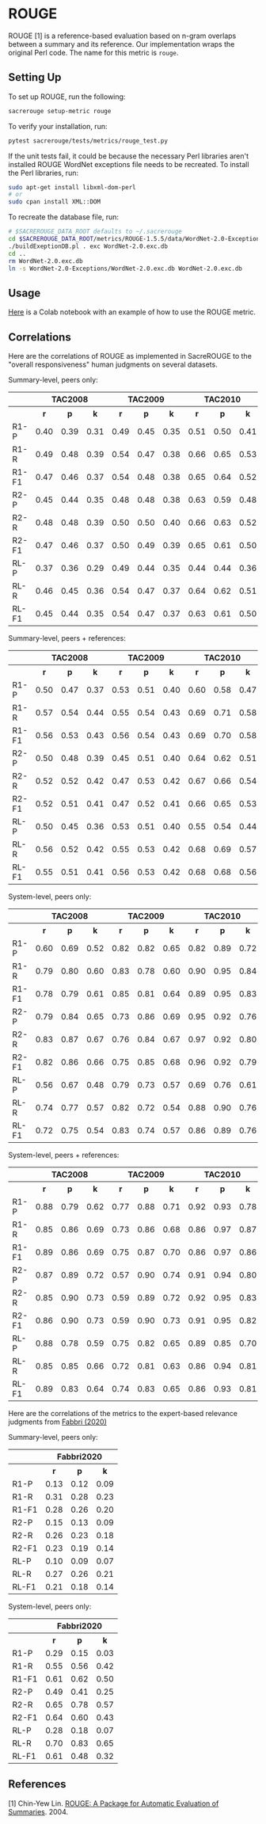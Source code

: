 # ROUGE
ROUGE [1] is a reference-based evaluation based on n-gram overlaps between a summary and its reference.
Our implementation wraps the original Perl code.
The name for this metric is `rouge`.

## Setting Up
To set up ROUGE, run the following:
```bash
sacrerouge setup-metric rouge
```

To verify your installation, run:
```bash
pytest sacrerouge/tests/metrics/rouge_test.py
```
If the unit tests fail, it could be because the necessary Perl libraries aren't installed ROUGE WordNet exceptions file needs to be recreated.
To install the Perl libraries, run:
```bash
sudo apt-get install libxml-dom-perl
# or
sudo cpan install XML::DOM
```
To recreate the database file, run:
```bash
# $SACREROUGE_DATA_ROOT defaults to ~/.sacrerouge
cd $SACREROUGE_DATA_ROOT/metrics/ROUGE-1.5.5/data/WordNet-2.0-Exceptions
./buildExeptionDB.pl . exc WordNet-2.0.exc.db
cd ..
rm WordNet-2.0.exc.db
ln -s WordNet-2.0-Exceptions/WordNet-2.0.exc.db WordNet-2.0.exc.db
```

## Usage
[Here](https://colab.research.google.com/drive/1t0EZkRTRbthd235XSa1PXUmJI_F0Y_0X?usp=sharing) is a Colab notebook with an example of how to use the ROUGE metric.

## Correlations
Here are the correlations of ROUGE as implemented in SacreROUGE to the "overall responsiveness" human judgments on several datasets.

Summary-level, peers only:
<table>
<tr>
<th></th>
<th colspan="3">TAC2008</th>
<th colspan="3">TAC2009</th>
<th colspan="3">TAC2010</th>
<th colspan="3">TAC2011</th>
</tr>
<tr>
<th></th>
<th>r</th>
<th>p</th>
<th>k</th>
<th>r</th>
<th>p</th>
<th>k</th>
<th>r</th>
<th>p</th>
<th>k</th>
<th>r</th>
<th>p</th>
<th>k</th>
</tr>
<tr>
<td>R1-P</td>
<td>0.40</td>
<td>0.39</td>
<td>0.31</td>
<td>0.49</td>
<td>0.45</td>
<td>0.35</td>
<td>0.51</td>
<td>0.50</td>
<td>0.41</td>
<td>0.57</td>
<td>0.50</td>
<td>0.40</td>
</tr>
<tr>
<td>R1-R</td>
<td>0.49</td>
<td>0.48</td>
<td>0.39</td>
<td>0.54</td>
<td>0.47</td>
<td>0.38</td>
<td>0.66</td>
<td>0.65</td>
<td>0.53</td>
<td>0.59</td>
<td>0.52</td>
<td>0.43</td>
</tr>
<tr>
<td>R1-F1</td>
<td>0.47</td>
<td>0.46</td>
<td>0.37</td>
<td>0.54</td>
<td>0.48</td>
<td>0.38</td>
<td>0.65</td>
<td>0.64</td>
<td>0.52</td>
<td>0.59</td>
<td>0.52</td>
<td>0.42</td>
</tr>
<tr>
<td>R2-P</td>
<td>0.45</td>
<td>0.44</td>
<td>0.35</td>
<td>0.48</td>
<td>0.48</td>
<td>0.38</td>
<td>0.63</td>
<td>0.59</td>
<td>0.48</td>
<td>0.55</td>
<td>0.49</td>
<td>0.39</td>
</tr>
<tr>
<td>R2-R</td>
<td>0.48</td>
<td>0.48</td>
<td>0.39</td>
<td>0.50</td>
<td>0.50</td>
<td>0.40</td>
<td>0.66</td>
<td>0.63</td>
<td>0.52</td>
<td>0.56</td>
<td>0.50</td>
<td>0.41</td>
</tr>
<tr>
<td>R2-F1</td>
<td>0.47</td>
<td>0.46</td>
<td>0.37</td>
<td>0.50</td>
<td>0.49</td>
<td>0.39</td>
<td>0.65</td>
<td>0.61</td>
<td>0.50</td>
<td>0.56</td>
<td>0.50</td>
<td>0.40</td>
</tr>
<tr>
<td>RL-P</td>
<td>0.37</td>
<td>0.36</td>
<td>0.29</td>
<td>0.49</td>
<td>0.44</td>
<td>0.35</td>
<td>0.44</td>
<td>0.44</td>
<td>0.36</td>
<td>0.57</td>
<td>0.47</td>
<td>0.38</td>
</tr>
<tr>
<td>RL-R</td>
<td>0.46</td>
<td>0.45</td>
<td>0.36</td>
<td>0.54</td>
<td>0.47</td>
<td>0.37</td>
<td>0.64</td>
<td>0.62</td>
<td>0.51</td>
<td>0.59</td>
<td>0.49</td>
<td>0.40</td>
</tr>
<tr>
<td>RL-F1</td>
<td>0.45</td>
<td>0.44</td>
<td>0.35</td>
<td>0.54</td>
<td>0.47</td>
<td>0.37</td>
<td>0.63</td>
<td>0.61</td>
<td>0.50</td>
<td>0.59</td>
<td>0.49</td>
<td>0.40</td>
</tr>
</table>

Summary-level, peers + references:
<table>
<tr>
<th></th>
<th colspan="3">TAC2008</th>
<th colspan="3">TAC2009</th>
<th colspan="3">TAC2010</th>
<th colspan="3">TAC2011</th>
</tr>
<tr>
<th></th>
<th>r</th>
<th>p</th>
<th>k</th>
<th>r</th>
<th>p</th>
<th>k</th>
<th>r</th>
<th>p</th>
<th>k</th>
<th>r</th>
<th>p</th>
<th>k</th>
</tr>
<tr>
<td>R1-P</td>
<td>0.50</td>
<td>0.47</td>
<td>0.37</td>
<td>0.53</td>
<td>0.51</td>
<td>0.40</td>
<td>0.60</td>
<td>0.58</td>
<td>0.47</td>
<td>0.56</td>
<td>0.53</td>
<td>0.43</td>
</tr>
<tr>
<td>R1-R</td>
<td>0.57</td>
<td>0.54</td>
<td>0.44</td>
<td>0.55</td>
<td>0.54</td>
<td>0.43</td>
<td>0.69</td>
<td>0.71</td>
<td>0.58</td>
<td>0.57</td>
<td>0.55</td>
<td>0.45</td>
</tr>
<tr>
<td>R1-F1</td>
<td>0.56</td>
<td>0.53</td>
<td>0.43</td>
<td>0.56</td>
<td>0.54</td>
<td>0.43</td>
<td>0.69</td>
<td>0.70</td>
<td>0.58</td>
<td>0.57</td>
<td>0.55</td>
<td>0.45</td>
</tr>
<tr>
<td>R2-P</td>
<td>0.50</td>
<td>0.48</td>
<td>0.39</td>
<td>0.45</td>
<td>0.51</td>
<td>0.40</td>
<td>0.64</td>
<td>0.62</td>
<td>0.51</td>
<td>0.51</td>
<td>0.48</td>
<td>0.38</td>
</tr>
<tr>
<td>R2-R</td>
<td>0.52</td>
<td>0.52</td>
<td>0.42</td>
<td>0.47</td>
<td>0.53</td>
<td>0.42</td>
<td>0.67</td>
<td>0.66</td>
<td>0.54</td>
<td>0.52</td>
<td>0.49</td>
<td>0.39</td>
</tr>
<tr>
<td>R2-F1</td>
<td>0.52</td>
<td>0.51</td>
<td>0.41</td>
<td>0.47</td>
<td>0.52</td>
<td>0.41</td>
<td>0.66</td>
<td>0.65</td>
<td>0.53</td>
<td>0.52</td>
<td>0.49</td>
<td>0.39</td>
</tr>
<tr>
<td>RL-P</td>
<td>0.50</td>
<td>0.45</td>
<td>0.36</td>
<td>0.53</td>
<td>0.51</td>
<td>0.40</td>
<td>0.55</td>
<td>0.54</td>
<td>0.44</td>
<td>0.57</td>
<td>0.52</td>
<td>0.41</td>
</tr>
<tr>
<td>RL-R</td>
<td>0.56</td>
<td>0.52</td>
<td>0.42</td>
<td>0.55</td>
<td>0.53</td>
<td>0.42</td>
<td>0.68</td>
<td>0.69</td>
<td>0.57</td>
<td>0.58</td>
<td>0.53</td>
<td>0.43</td>
</tr>
<tr>
<td>RL-F1</td>
<td>0.55</td>
<td>0.51</td>
<td>0.41</td>
<td>0.56</td>
<td>0.53</td>
<td>0.42</td>
<td>0.68</td>
<td>0.68</td>
<td>0.56</td>
<td>0.58</td>
<td>0.54</td>
<td>0.43</td>
</tr>
</table>

System-level, peers only:
<table>
<tr>
<th></th>
<th colspan="3">TAC2008</th>
<th colspan="3">TAC2009</th>
<th colspan="3">TAC2010</th>
<th colspan="3">TAC2011</th>
</tr>
<tr>
<th></th>
<th>r</th>
<th>p</th>
<th>k</th>
<th>r</th>
<th>p</th>
<th>k</th>
<th>r</th>
<th>p</th>
<th>k</th>
<th>r</th>
<th>p</th>
<th>k</th>
</tr>
<tr>
<td>R1-P</td>
<td>0.60</td>
<td>0.69</td>
<td>0.52</td>
<td>0.82</td>
<td>0.82</td>
<td>0.65</td>
<td>0.82</td>
<td>0.89</td>
<td>0.72</td>
<td>0.91</td>
<td>0.82</td>
<td>0.64</td>
</tr>
<tr>
<td>R1-R</td>
<td>0.79</td>
<td>0.80</td>
<td>0.60</td>
<td>0.83</td>
<td>0.78</td>
<td>0.60</td>
<td>0.90</td>
<td>0.95</td>
<td>0.84</td>
<td>0.91</td>
<td>0.80</td>
<td>0.60</td>
</tr>
<tr>
<td>R1-F1</td>
<td>0.78</td>
<td>0.79</td>
<td>0.61</td>
<td>0.85</td>
<td>0.81</td>
<td>0.64</td>
<td>0.89</td>
<td>0.95</td>
<td>0.83</td>
<td>0.91</td>
<td>0.82</td>
<td>0.64</td>
</tr>
<tr>
<td>R2-P</td>
<td>0.79</td>
<td>0.84</td>
<td>0.65</td>
<td>0.73</td>
<td>0.86</td>
<td>0.69</td>
<td>0.95</td>
<td>0.92</td>
<td>0.76</td>
<td>0.94</td>
<td>0.77</td>
<td>0.57</td>
</tr>
<tr>
<td>R2-R</td>
<td>0.83</td>
<td>0.87</td>
<td>0.67</td>
<td>0.76</td>
<td>0.84</td>
<td>0.67</td>
<td>0.97</td>
<td>0.92</td>
<td>0.80</td>
<td>0.93</td>
<td>0.78</td>
<td>0.59</td>
</tr>
<tr>
<td>R2-F1</td>
<td>0.82</td>
<td>0.86</td>
<td>0.66</td>
<td>0.75</td>
<td>0.85</td>
<td>0.68</td>
<td>0.96</td>
<td>0.92</td>
<td>0.79</td>
<td>0.94</td>
<td>0.77</td>
<td>0.59</td>
</tr>
<tr>
<td>RL-P</td>
<td>0.56</td>
<td>0.67</td>
<td>0.48</td>
<td>0.79</td>
<td>0.73</td>
<td>0.57</td>
<td>0.69</td>
<td>0.76</td>
<td>0.61</td>
<td>0.92</td>
<td>0.78</td>
<td>0.61</td>
</tr>
<tr>
<td>RL-R</td>
<td>0.74</td>
<td>0.77</td>
<td>0.57</td>
<td>0.82</td>
<td>0.72</td>
<td>0.54</td>
<td>0.88</td>
<td>0.90</td>
<td>0.76</td>
<td>0.92</td>
<td>0.78</td>
<td>0.60</td>
</tr>
<tr>
<td>RL-F1</td>
<td>0.72</td>
<td>0.75</td>
<td>0.54</td>
<td>0.83</td>
<td>0.74</td>
<td>0.57</td>
<td>0.86</td>
<td>0.89</td>
<td>0.76</td>
<td>0.93</td>
<td>0.79</td>
<td>0.62</td>
</tr>
</table>

System-level, peers + references:
<table>
<tr>
<th></th>
<th colspan="3">TAC2008</th>
<th colspan="3">TAC2009</th>
<th colspan="3">TAC2010</th>
<th colspan="3">TAC2011</th>
</tr>
<tr>
<th></th>
<th>r</th>
<th>p</th>
<th>k</th>
<th>r</th>
<th>p</th>
<th>k</th>
<th>r</th>
<th>p</th>
<th>k</th>
<th>r</th>
<th>p</th>
<th>k</th>
</tr>
<tr>
<td>R1-P</td>
<td>0.88</td>
<td>0.79</td>
<td>0.62</td>
<td>0.77</td>
<td>0.88</td>
<td>0.71</td>
<td>0.92</td>
<td>0.93</td>
<td>0.78</td>
<td>0.70</td>
<td>0.87</td>
<td>0.71</td>
</tr>
<tr>
<td>R1-R</td>
<td>0.85</td>
<td>0.86</td>
<td>0.69</td>
<td>0.73</td>
<td>0.86</td>
<td>0.68</td>
<td>0.86</td>
<td>0.97</td>
<td>0.87</td>
<td>0.70</td>
<td>0.86</td>
<td>0.69</td>
</tr>
<tr>
<td>R1-F1</td>
<td>0.89</td>
<td>0.86</td>
<td>0.69</td>
<td>0.75</td>
<td>0.87</td>
<td>0.70</td>
<td>0.86</td>
<td>0.97</td>
<td>0.86</td>
<td>0.70</td>
<td>0.88</td>
<td>0.72</td>
</tr>
<tr>
<td>R2-P</td>
<td>0.87</td>
<td>0.89</td>
<td>0.72</td>
<td>0.57</td>
<td>0.90</td>
<td>0.74</td>
<td>0.91</td>
<td>0.94</td>
<td>0.80</td>
<td>0.70</td>
<td>0.78</td>
<td>0.59</td>
</tr>
<tr>
<td>R2-R</td>
<td>0.85</td>
<td>0.90</td>
<td>0.73</td>
<td>0.59</td>
<td>0.89</td>
<td>0.72</td>
<td>0.92</td>
<td>0.95</td>
<td>0.83</td>
<td>0.70</td>
<td>0.77</td>
<td>0.60</td>
</tr>
<tr>
<td>R2-F1</td>
<td>0.86</td>
<td>0.90</td>
<td>0.73</td>
<td>0.59</td>
<td>0.90</td>
<td>0.73</td>
<td>0.91</td>
<td>0.95</td>
<td>0.82</td>
<td>0.70</td>
<td>0.78</td>
<td>0.60</td>
</tr>
<tr>
<td>RL-P</td>
<td>0.88</td>
<td>0.78</td>
<td>0.59</td>
<td>0.75</td>
<td>0.82</td>
<td>0.65</td>
<td>0.89</td>
<td>0.85</td>
<td>0.70</td>
<td>0.72</td>
<td>0.85</td>
<td>0.68</td>
</tr>
<tr>
<td>RL-R</td>
<td>0.85</td>
<td>0.85</td>
<td>0.66</td>
<td>0.72</td>
<td>0.81</td>
<td>0.63</td>
<td>0.86</td>
<td>0.94</td>
<td>0.81</td>
<td>0.72</td>
<td>0.85</td>
<td>0.68</td>
</tr>
<tr>
<td>RL-F1</td>
<td>0.89</td>
<td>0.83</td>
<td>0.64</td>
<td>0.74</td>
<td>0.83</td>
<td>0.65</td>
<td>0.86</td>
<td>0.93</td>
<td>0.81</td>
<td>0.73</td>
<td>0.86</td>
<td>0.70</td>
</tr>
</table>

Here are the correlations of the metrics to the expert-based relevance judgments from [Fabbri (2020)](https://arxiv.org/abs/2007.12626)

Summary-level, peers only:
<table>
<tr>
<th></th>
<th colspan="3">Fabbri2020</th>
</tr>
<tr>
<th></th>
<th>r</th>
<th>p</th>
<th>k</th>
</tr>
<tr>
<td>R1-P</td>
<td>0.13</td>
<td>0.12</td>
<td>0.09</td>
</tr>
<tr>
<td>R1-R</td>
<td>0.31</td>
<td>0.28</td>
<td>0.23</td>
</tr>
<tr>
<td>R1-F1</td>
<td>0.28</td>
<td>0.26</td>
<td>0.20</td>
</tr>
<tr>
<td>R2-P</td>
<td>0.15</td>
<td>0.13</td>
<td>0.09</td>
</tr>
<tr>
<td>R2-R</td>
<td>0.26</td>
<td>0.23</td>
<td>0.18</td>
</tr>
<tr>
<td>R2-F1</td>
<td>0.23</td>
<td>0.19</td>
<td>0.14</td>
</tr>
<tr>
<td>RL-P</td>
<td>0.10</td>
<td>0.09</td>
<td>0.07</td>
</tr>
<tr>
<td>RL-R</td>
<td>0.27</td>
<td>0.26</td>
<td>0.21</td>
</tr>
<tr>
<td>RL-F1</td>
<td>0.21</td>
<td>0.18</td>
<td>0.14</td>
</tr>
</table>

System-level, peers only:
<table>
<tr>
<th></th>
<th colspan="3">Fabbri2020</th>
</tr>
<tr>
<th></th>
<th>r</th>
<th>p</th>
<th>k</th>
</tr>
<tr>
<td>R1-P</td>
<td>0.29</td>
<td>0.15</td>
<td>0.03</td>
</tr>
<tr>
<td>R1-R</td>
<td>0.55</td>
<td>0.56</td>
<td>0.42</td>
</tr>
<tr>
<td>R1-F1</td>
<td>0.61</td>
<td>0.62</td>
<td>0.50</td>
</tr>
<tr>
<td>R2-P</td>
<td>0.49</td>
<td>0.41</td>
<td>0.25</td>
</tr>
<tr>
<td>R2-R</td>
<td>0.65</td>
<td>0.78</td>
<td>0.57</td>
</tr>
<tr>
<td>R2-F1</td>
<td>0.64</td>
<td>0.60</td>
<td>0.43</td>
</tr>
<tr>
<td>RL-P</td>
<td>0.28</td>
<td>0.18</td>
<td>0.07</td>
</tr>
<tr>
<td>RL-R</td>
<td>0.70</td>
<td>0.83</td>
<td>0.65</td>
</tr>
<tr>
<td>RL-F1</td>
<td>0.61</td>
<td>0.48</td>
<td>0.32</td>
</tr>
</table>

## References
[1] Chin-Yew Lin. [ROUGE: A Package for Automatic Evaluation of Summaries](https://www.aclweb.org/anthology/W04-1013/). 2004.
